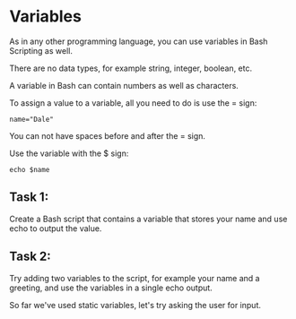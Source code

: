 # Variables

As in any other programming language, you can use variables in Bash Scripting as well.

There are no data types, for example string, integer, boolean, etc.

A variable in Bash can contain numbers as well as characters.

To assign a value to a variable, all you need to do is use the = sign:

```
name="Dale"
```

You can not have spaces before and after the = sign.

Use the variable with the $ sign:

```
echo $name
```

## Task 1:
Create a Bash script that contains a variable that stores your name and use echo to output the value.

## Task 2: 
Try adding two variables to the script, for example your name and a greeting, and use the variables in a single echo output.

So far we've used static variables, let's try asking the user for input.